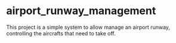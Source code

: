 # airport_runway_management
This project is a simple system to allow manage an airport runway, controlling the aircrafts that need to take off.
